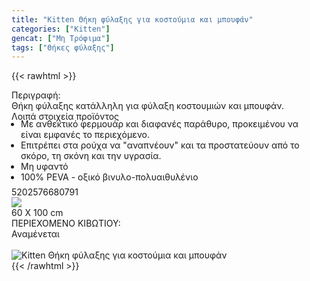 ```yaml
---
title: "Kitten Θήκη φύλαξης για κοστούμια και μπουφάν"
categories: ["Kitten"]
gencat: ["Μη Τρόφιμα"]
tags: ["Θήκες φύλαξης"]
---
```

{{< rawhtml >}}

<div class="sload234"><div class="product"><div id="sistatika">Περιγραφή:</div><div class="alltext">Θήκη φύλαξης κατάλληλη για φύλαξη κοστουμιών και μπουφάν.</div><div id="loipa">Λοιπά στοιχεία προϊόντος</div><div class="alltext"><ul style="padding:0 15px;margin:-5px 0 -10px 0"><li>Με ανθεκτικό φερμουάρ και διαφανές παράθυρο, προκειμένου να είναι εμφανές το περιεχόμενο.</li><li>Επιτρέπει στα ρούχα να "αναπνέουν" και τα προστατεύουν από το σκόρο, τη σκόνη και την υγρασία.</li><li>Μη υφαντό</li><li>100% PEVA - οξικό βινυλο-πολυαιθυλένιο</li></ul><br></div><div id="barcode"><div id="barimage1"></div><span id="bartext">5202576680791</span></div><div id="varos"><div id="varosimage" style="margin:0"><img src="https://sites.google.com/site/sklplfiles/files/dim3.png"></div><span id="varostext">60 X 100 cm</span></div><div id="kivotio">ΠΕΡΙΕΧΟΜΕΝΟ ΚΙΒΩΤΙΟΥ:<br>Αναμένεται</div><br><div class="pimg"><img alt="Kitten Θήκη φύλαξης για κοστούμια και μπουφάν" title="Kitten Θήκη φύλαξης για κοστούμια και μπουφάν" src="/media/images/kitten-thhkh-fylakshs-gia-kostoumia-kai-mpoufan.jpg"></div></div></div>
{{< /rawhtml >}}



